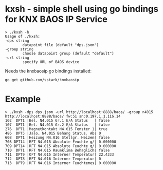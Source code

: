 
kxsh - simple shell using go bindings for KNX BAOS IP Service
=============================================================

    > ./kxsh -h
    Usage of ./kxsh:
    -dps string
            datapoint file (default "dps.json")
    -group string
            choose datapoint group (default "default")
    -url string
            specify URL of BAOS device

Needs the knxbaosip go bindings installed:

    go get github.com/sstark/knxbaosip

Example
=======

    > ./kxsh -dps dps.json -url http://localhost:8888/baos/ -group n4015
    http://localhost:8888/baos/ fw:51 sn:0.197.1.1.116.14
    102  DPT1 |Bel. N4.015 Gr.1 E/A Status   | false
    107  DPT1 |Bel. N4.015 Gr.2 E/A Status   | false
    276  DPT1 |Magnetkontakt N4.015 Fenster 1| true
    486  DPT5 |Jalo. N4.015 Behang Status. Ab| 0
    608  DPT1 |Heizung N4.016 Stellgr. Heizen| false
    708 DPT14 |RFT N4.015 Absolute Feuchte g/| 0.000000
    709 DPT14 |RFT N4.015 Absolute Feuchte g/| 0.000000
    710  DPT1 |RFT N4.015 Raumklima Behaglich| false
    711  DPT9 |OFT N4.015 Interner Temperatur| 22.4333
    712  DPT8 |RFT N4.016 Interner Temperatur| 0
    713  DPT9 |RFT N4.016 Interner Feuchtemes| 0.000000
